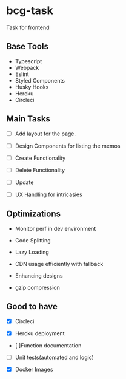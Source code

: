 # bcg-task

Task for frontend

## Base Tools

-   Typescript
-   Webpack
-   Eslint
-   Styled Components
-   Husky Hooks
-   Heroku
-   Circleci

## Main Tasks

-   [ ] Add layout for the page.

-   [ ] Design Components for listing the memos

-   [ ] Create Functionality

-   [ ] Delete Functionality

-   [ ] Update

-   [ ] UX Handling for intricasies

## Optimizations

-   Monitor perf in dev environment

-   Code Splitting

-   Lazy Loading

-   CDN usage efficiently with fallback

-   Enhancing designs

-   gzip compression

## Good to have

-   [x] Circleci

-   [x] Heroku deployment

-   [ ]Function documentation

-   [ ] Unit tests(automated and logic)

-   [x] Docker Images
